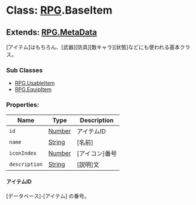 # Class: [RPG](RPG.md).BaseItem

## Extends: [RPG.MetaData](RPG.MetaData.md) 

[アイテム]はもちろん、[武器][防具][敵キャラ][状態]などにも使われる基本クラス。


### Sub Classes

* [RPG.UsableItem](RPG.UsableItem.md)
* [RPG.EquipItem](RPG.EquipItem.md)


### Properties:

| Name | Type | Description |
| --- | --- | --- |
| `id` | [Number](Number.md) | アイテムID |
| `name` | [String](String.md) | [名前] |
| `iconIndex` | [Number](Number.md) | [アイコン]番号 |
| `description` | [String](String.md) | [説明]文 |


#### アイテムID

[データベース]-[アイテム] の番号。


